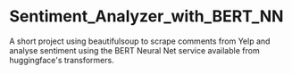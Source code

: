 # Sentiment_Analyzer_with_BERT_NN

A short project using beautifulsoup to scrape comments from Yelp and analyse sentiment using the BERT Neural Net service available from huggingface's transformers.
